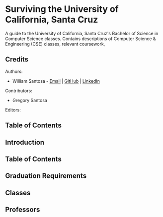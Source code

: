 # Surviving the University of California, Santa Cruz

A guide to the University of California, Santa Cruz's Bachelor of Science in Computer Science classes. Contains descriptions of Computer Science & Engineering (CSE) classes, relevant coursework, 

## Credits

Authors: 
- William Santosa - [Email](mailto:williamwsantosa@gmail.com) | [GitHub](https://github.com/williamsantosa) | [LinkedIn](https://www.linkedin.com/in/williamsantosa/)

Contributors:
- Gregory Santosa

Editors:

## Table of Contents

## Introduction



## Table of Contents

## Graduation Requirements

## Classes

## Professors